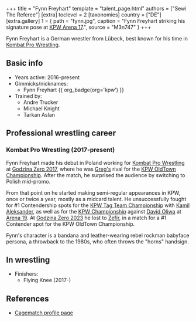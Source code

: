 +++
title = "Fynn Freyhart"
template = "talent_page.html"
authors = ["Sewi The Referee"]
[extra]
toclevel = 2
[taxonomies]
country = ["DE"]
[extra.gallery]
1 = { path = "fynn.jpg", caption = "Fynn Freyhart striking his signature pose at [KPW Arena 17](@/e/kpw/2021-08-21-kpw-arena-17.md).", source = "M3n747" }
+++

Fynn Freyhart is a German wrestler from Lübeck, best known for his time in [Kombat Pro Wrestling](@/o/kpw.md).

## Basic info

* Years active: 2016-present
* Gimmicks/nicknames:
  - Fynn Freyhart {{ org_badge(org='kpw') }}
* Trained by:
  - Andre Trucker
  - Michael Knight
  - Tarkan Aslan

## Professional wrestling career

### Kombat Pro Wrestling (2017-present)

Fynn Freyhart made his debut in Poland working for [Kombat Pro Wrestling](@/o/kpw.md) at [Godzina Zero 2017](@/e/kpw/2017-08-12-kpw-godzina-zero-2017.md), where he was [Greg's](@/w/greg.md) rival for the [KPW OldTown Championship](@/c/kpw-old-town-championship.md). After the match, he surprised the audience by switching to Polish mid-promo.

From that point on he started making semi-regular appearances in KPW, once or twice a year, mostly as a midcard talent. He unsuccessfully fought for #1 Contendership spots for the [KPW Tag Team Championship](@/c/kpw-tag-team-championship.md) with [Kamil Aleksander](@/w/kamil-aleksander.md), as well as for the [KPW Championship](@/c/kpw-championship.md) against [David Oliwa](@/w/david-oliwa.md) at [Arena 19](@/e/kpw/2022-06-10-kpw-arena-19.md).
At [Godzina Zero 2023](@/e/kpw/2023-08-18-kpw-godzina-zero-2023.md) he lost to [Zefir](@/w/zefir.md), in a match for a #1 Contender spot for the KPW OldTown Championship.

Fynn's character is a bandana and leather-wearing rebel rockman babyface persona, a throwback to the 1980s, who often throws the "horns" handsign.

## In wrestling

* Finishers:
  - Flying Knee (2017-)

## References

* [Cagematch profile page](https://www.cagematch.net/?id=2&nr=18296)
